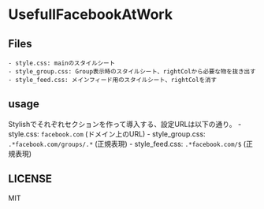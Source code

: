 # UsefullFacebookAtWork

## Files
    - style.css: mainのスタイルシート
    - style_group.css: Group表示時のスタイルシート、rightColから必要な物を抜き出す
    - style_feed.css: メインフィード用のスタイルシート、rightColを消す

## usage
Stylishでそれぞれセクションを作って導入する、設定URLは以下の通り。
    - style.css: `facebook.com` (ドメイン上のURL)
    - style_group.css: `.*facebook.com/groups/.*` (正規表現)
    - style_feed.css: `.*facebook.com/$` (正規表現)

## LICENSE
MIT
